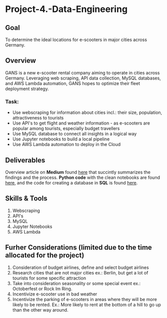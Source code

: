 # Project-4.-Data-Engineering

## Goal
To determine the ideal locations for e-scooters in major cities across Germany.

## Overview 
GANS is a new e-scooter rental company aiming to operate in cities across Germany. Leveraging web scraping, API data collection, MySQL databases, and AWS Lambda automation, GANS hopes to optimize their fleet deployment strategy.

### Task: 
* Use webscraping for information about cities incl.: their size, population, attractiveness to tourists
* Use API's to get flight and weather information - as e-scooters are popular among tourists, especially budget travellers
* Use MySQL database to connect all insights in a logical way
* Use Jupyter notebooks to build a local pipeline
* Use AWS Lambda automation to deploy in the Cloud

## Deliverables
Overview article on **Medium** found [here](https://medium.com/@ubp0528/what-goes-into-e-scooter-deployment-a-data-engineering-story-390a2dbcb077) that succintly summarizes the findings and the process.
**Python code** with the clean notebooks are found [here](https://github.com/Cintia0528/Project-4.-Data-Engineering), and the code for creating a database in **SQL** is found [here](https://drive.google.com/file/d/1KwHx9qjUA2MKKZsPvTDS6NrKoIoTL-C8/view?usp=drive_link). 

## Skills & Tools
1. Webscraping
2. API's 
3. MySQL
4. Jupyter Notebooks
5. AWS Lambda

## Furher Considerations (limited due to the time allocated for the project)
1. Consideration of budget airlines, define and select budget airlines
2. Research cities that are not major cities ex.: Berlin, but get a lot of tourists for some specific attraction
3. Take into consideration seasonality or some special event ex.: Octoberfest or Rock Im Ring.
4. Incentivize e-scooter use in bad weather
5. Incentivize the parking of e-scooters in areas where they will be more likely to be rented. Ex.: More likely to rent at the bottom of a hill to go up than the other way around.

